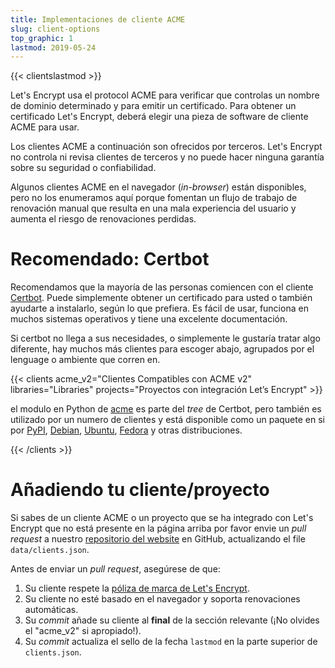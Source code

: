 ```yaml
---
title: Implementaciones de cliente ACME
slug: client-options
top_graphic: 1
lastmod: 2019-05-24
---
```


{{< clientslastmod >}}

Let's Encrypt usa el protocol ACME para verificar que controlas un nombre de
dominio determinado y para emitir un certificado. Para obtener un certificado
Let's Encrypt, deberá elegir una pieza de software de cliente ACME para usar.

Los clientes ACME a continuación son ofrecidos por terceros. Let's Encrypt no controla ni
revisa clientes de terceros y no puede hacer ninguna garantía sobre su seguridad o
confiabilidad.

Algunos clientes ACME en el navegador (*in-browser*) están disponibles, pero no los
enumeramos aquí porque fomentan un flujo de trabajo de renovación manual que resulta
en una mala experiencia del usuario y aumenta el riesgo de renovaciones perdidas.

# Recomendado: Certbot

Recomendamos que la mayoría de las personas comiencen con el cliente [Certbot](https://certbot.eff.org/). Puede simplemente obtener un certificado para usted o también ayudarte a instalarlo, según lo que prefiera. Es fácil de usar, funciona en muchos sistemas operativos y tiene una excelente documentación.

Si certbot no llega a sus necesidades, o simplemente le gustaría tratar algo diferente, hay muchos más clientes para escoger abajo, agrupados por el lenguage o ambiente que corren en.

{{< clients acme_v2="Clientes Compatibles con ACME v2" libraries="Libraries" projects="Proyectos con integración Let’s Encrypt" >}}

el modulo en Python de [acme](https://github.com/certbot/certbot/tree/master/acme) es parte del *tree* de Certbot, pero también es utilizado por un numero de clientes y está disponible como un paquete en si por [PyPI](https://pypi.python.org/pypi/acme), [Debian](https://packages.debian.org/search?keywords=python-acme), [Ubuntu](https://launchpad.net/ubuntu/+source/python-acme), [Fedora](https://bodhi.fedoraproject.org/updates/?packages=python-acme) y otras distribuciones.

{{< /clients >}}

# Añadiendo tu cliente/proyecto

Si sabes de un cliente ACME o un proyecto que se ha integrado con Let's Encrypt que no está presente en la página arriba por favor envie un *pull request* a nuestro [repositorio del website](https://github.com/letsencrypt/website/) en GitHub, actualizando el file `data/clients.json`.

Antes de enviar un *pull request*, asegúrese de que:

1. Su cliente respete la [póliza de marca de Let's Encrypt](https://www.abetterinternet.org/trademarks).
1. Su cliente no esté basado en el navegador y soporta renovaciones automáticas.
1. Su *commit* añade su cliente al **final** de la sección relevante (¡No olvides el "acme_v2" si apropiado!).
1. Su *commit* actualiza el sello de la fecha `lastmod` en la parte superior de `clients.json`.
